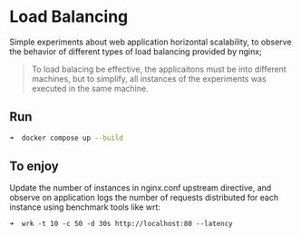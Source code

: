 # Load Balancing

Simple experiments about web application horizontal scalability, to observe the behavior of different types of load balancing provided by nginx;


> To load balacing be effective, the applicaitons must be into different machines, but to simplify, all instances of the experiments was executed in the same machine.

## Run

```sh
➜  docker compose up --build
```

## To enjoy 

Update the number of instances in nginx.conf upstream directive, and observe on application logs the number of requests distributed for each instance using benchmark tools like wrt:

```
➜  wrk -t 10 -c 50 -d 30s http://localhost:80 --latency
```